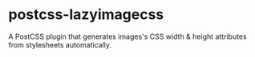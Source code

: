 # postcss-lazyimagecss
A PostCSS plugin that generates images's CSS width &amp; height attributes from stylesheets automatically.

